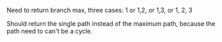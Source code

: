 Need to return branch max, three cases: 1 or 1,2, or 1,3, or 1, 2, 3

Should return the single path instead of the maximum path, because the path need to can't be a cycle. 